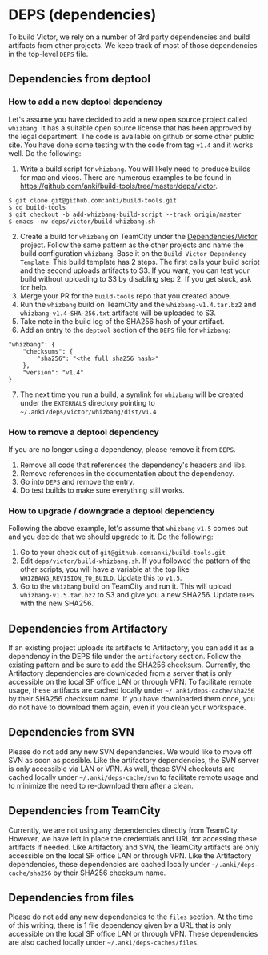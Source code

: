 # DEPS (dependencies)

To build Victor, we rely on a number of 3rd party dependencies and
build artifacts from other projects.  We keep track of most of those
dependencies in the top-level `DEPS` file.

## Dependencies from deptool

### How to add a new deptool dependency

Let's assume you have decided to add a new open source project called
`whizbang`.  It has a suitable open source license that has been
approved by the legal department.  The code is available on github
or some other public site.  You have done some testing with the code
from tag `v1.4` and it works well.  Do the following:

1.  Write a build script for `whizbang`.  You will likely need to
produce builds for mac and vicos.  There are numerous examples to
be found in https://github.com/anki/build-tools/tree/master/deps/victor.
```
$ git clone git@github.com:anki/build-tools.git
$ cd build-tools
$ git checkout -b add-whizbang-build-script --track origin/master
$ emacs -nw deps/victor/build-whizbang.sh
```
2. Create a build for `whizbang` on TeamCity under the
[Dependencies/Victor](https://build.ankicore.com/project.html?projectId=Dependencies_Victor&tab=projectOverview)
project.  Follow the same pattern as the other projects and name the
build configuration `whizbang`.  Base it on the
`Build Victor Dependency Template`.  This build template has 2 steps.
The first calls your build script and the second uploads artifacts to S3.
If you want, you can test your build without uploading to S3 by disabling
step 2.  If you get stuck, ask for help.
3. Merge your PR for the `build-tools` repo that you created above.
4. Run the `whizbang` build on TeamCity and the `whizbang-v1.4.tar.bz2` and
`whizbang-v1.4-SHA-256.txt` artifacts will be uploaded to S3.
5. Take note in the build log of the SHA256 hash of your artifact.
6. Add an entry to the `deptool` section of the `DEPS` file for `whizbang`:
```
"whizbang": {
    "checksums": {
        "sha256": "<the full sha256 hash>"
    },
    "version": "v1.4"
}
```
7. The next time you run a build, a symlink for `whizbang` will be
created under the `EXTERNALS` directory pointing to
`~/.anki/deps/victor/whizbang/dist/v1.4`

### How to remove a deptool dependency

If you are no longer using a dependency, please remove it from `DEPS`.
1. Remove all code that references the dependency's headers and
libs.
2. Remove references in the documentation about the dependency.
3. Go into `DEPS` and remove the entry.
4. Do test builds to make sure everything still works.

### How to upgrade / downgrade a deptool dependency

Following the above example, let's assume that `whizbang` `v1.5` comes
out and you decide that we should upgrade to it.  Do the following:

1. Go to your check out of `git@github.com:anki/build-tools.git`
2. Edit `deps/victor/build-whizbang.sh`.  If you followed the pattern
of the other scripts, you will have a variable at the top like
`WHIZBANG_REVISION_TO_BUILD`.  Update this to `v1.5`.
3. Go to the `whizbang` build on TeamCity and run it.  This will
upload `whizbang-v1.5.tar.bz2` to S3 and give you a new SHA256.
Update `DEPS` with the new SHA256.

## Dependencies from Artifactory

If an existing project uploads its artifacts to Artifactory, you can
add it as a dependency in the DEPS file under the `artifactory` section.
Follow the existing pattern and be sure to add the SHA256 checksum.  Currently,
the Artifactory dependencies are downloaded from a server that is only
accessible on the local SF office LAN or through VPN.  To facilitate remote
usage, these artifacts are cached locally under `~/.anki/deps-cache/sha256`
by their SHA256 checksum name.  If you have downloaded them once, you do not
have to download them again, even if you clean your workspace.

## Dependencies from SVN

Please do not add any new SVN dependencies.  We would like to move off
SVN as soon as possible.  Like the artifactory dependencies, the SVN server
is only accessible via LAN or VPN.  As well, these SVN checkouts are cached
locally under `~/.anki/deps-cache/svn` to facilitate remote
usage and to minimize the need to re-download them after a clean.

## Dependencies from TeamCity

Currently, we are not using any dependencies directly from TeamCity.  However,
we have left in place the credentials and URL for accessing these
artifacts if needed.  Like Artifactory and SVN, the TeamCity artifacts are
only accessible on the local SF office LAN or through VPN.  Like the Artifactory
dependencies, these dependencies are cached locally under `~/.anki/deps-cache/sha256`
by their SHA256 checksum name.

## Dependencies from files

Please do not add any new dependencies to the `files` section. At the time of
this writing, there is 1 file dependency given by a URL that is only accessible
on the local SF office LAN or through VPN.  These dependencies are also
cached locally under `~/.anki/deps-caches/files`.
